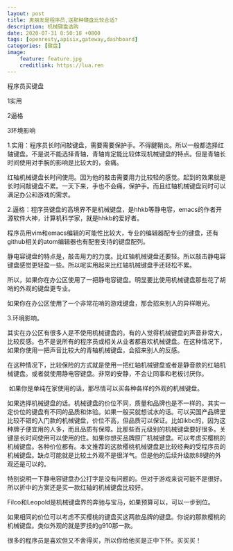 ```yaml
---
layout: post
title: 男朋友是程序员,送那种键盘比较合适?
description: 机械键盘选购
date: 2020-07-31 8:50:18 +0800 
tags: [openresty,apisix,gateway,dashboard]
categories: [键盘]
image:
    feature: feature.jpg
    creditlink: https://lua.ren 
---
```


程序员买键盘

1实用

2逼格

3环境影响



1.实用：程序员长时间敲键盘，需要需要保护手。不得腱鞘炎。所以一般都选择红轴键盘。不是说不能选择青轴，青轴肯定能比较体现机械键盘的特点。但是青轴长时间使用对手腕的影响是比较大的，会痛。

红轴机械键盘长时间使用。因为他的敲击需要用力比较轻的感觉。起到的效果就是长时间敲键盘不累。一天下来，手也不会痛，保护手。而且红轴机械键盘同时可以满足办公和游戏的需求。


​
2.逼格：程序员键盘的高境界不是机械键盘，是hhkb等静电容，emacs的作者开源软件大神，计算机科学家，就是hhkb的爱好者。

程序员用vim和emacs编辑的可能性比较大，专业的编辑器配专业的键盘，还有github相关的atom编辑器也有配套支持的键盘配列。

静电容键盘的特点是，敲击用力的力度。比红轴机械键盘还要轻。所以敲击静电容键盘感觉更轻盈一些。所以呢实用起来比红轴机械键盘手还轻松不累。


​
所以，如果你在办公区使用了一把静电容键盘。明显要比使用机械键盘那些花了胡哨的外观的键盘更专业。

如果你在办公区使用了一个非常花哨的游戏键盘，那会招来别人的异样眼光。

3.环境影响。

其实在办公区有很多人是不使用机械键盘的。有的人觉得机械键盘的声音非常大，比较反感。也不是说所有的程序员或相关从业者都喜欢机械键盘。在这种情况下，如果你使用一把声音比较大的青轴机械键盘，会招来别人的反感。

在这种情况下，比较保险的方式就是使用一把红轴机械键盘或者是静音款的红轴机械键盘。或者就使用静电容键盘。非常的安静，不会让同事和老板讨厌你。


​
如果你是单纯在家使用的话，那尽情可以买各种各样的外观的机械键盘。


​
如果选择机械键盘的话。机械键盘的价位不同，质量和品牌也是不一样的。其实一定价位的键盘有不同的品质和体验。如果一般买就想试水的话。可以买国产品牌里比较不错的入门款的机械键盘，价位不高，但品质可以保证。比如ikbc的，因为这种牌子便宜用的人多，而且品质有保障。比那些百元级别的机械键盘要好很多。关键是长时间使用可以使用的住。如果你想买品牌原厂机械键盘。可以考虑买樱桃的机械键盘。各种价位都有。本文推荐的这款樱桃机械键盘是比较经典的受程序员的机械键盘。缺点可能就是比较土外观不是很洋气。但是他的后续升级款88键的外观还是可以的。

特别说明一下静电容键盘办公打字是没有问题的。但对于游戏来说可能不是很好。所以折中的方案还是买一款红轴的机械键盘比较好。

​
Filco和Leopold是机械键盘界的奔驰与宝马，如果预算可以，可以一步到位。

​
如果相同的价位可以考虑不买樱桃的键盘买这两款品牌的键盘。你说的那款樱桃的机械键盘。类似外观的就是罗技的g910那一款。

很多的程序员是喜欢但又不舍得买，所以你给他买是正中下怀。买买买！
